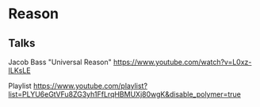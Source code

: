 # Reason


## Talks

Jacob Bass "Universal Reason"
https://www.youtube.com/watch?v=L0xz-ILKsLE

Playlist
https://www.youtube.com/playlist?list=PLYU6eGtVFu8ZG3yh1FfLrqHBMUXj80wgK&disable_polymer=true

